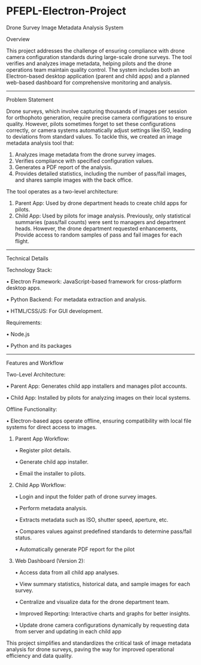 # PFEPL-Electron-Project


Drone Survey Image Metadata Analysis System

Overview

This project addresses the challenge of ensuring compliance with drone camera configuration standards during large-scale drone surveys. The tool verifies and analyzes image metadata, helping pilots and the drone operations team maintain quality control. The system includes both an Electron-based desktop application (parent and child apps) and a planned web-based dashboard for comprehensive monitoring and analysis.
________________________________________
Problem Statement

Drone surveys, which involve capturing thousands of images per session for orthophoto generation, require precise camera configurations to ensure quality. However, pilots sometimes forget to set these configurations correctly, or camera systems automatically adjust settings like ISO, leading to deviations from standard values.
To tackle this, we created an image metadata analysis tool that:
1.	Analyzes image metadata from the drone survey images.
2.	Verifies compliance with specified configuration values.
3.	Generates a PDF report of the analysis.
4.	Provides detailed statistics, including the number of pass/fail images, and shares sample images with the back office.
   
The tool operates as a two-level architecture:
1.	Parent App: Used by drone department heads to create child apps for pilots.
2.	Child App: Used by pilots for image analysis.
Previously, only statistical summaries (pass/fail counts) were sent to managers and department heads. However, the drone department requested enhancements, Provide access to random samples of pass and fail images for each flight.

________________________________________
Technical Details
   
Technology Stack:
   
•	Electron Framework: JavaScript-based framework for cross-platform desktop apps.

•	Python Backend: For metadata extraction and analysis.

•	HTML/CSS/JS: For GUI development.

Requirements:

• Node.js

• Python and its packages 

________________________________________
Features and Workflow

Two-Level Architecture:
   
• Parent App: Generates child app installers and manages pilot accounts.

• Child App: Installed by pilots for analyzing images on their local systems.

Offline Functionality:
   
• Electron-based apps operate offline, ensuring compatibility with local file systems for direct access to images.

1.	Parent App Workflow:

    •	Register pilot details.

    •	Generate child app installer.

    •	Email the installer to pilots.

2.	Child App Workflow:

    •	Login and input the folder path of drone survey images.

    •	Perform metadata analysis.
  	
    •	Extracts metadata such as ISO, shutter speed, aperture, etc.

    •	Compares values against predefined standards to determine pass/fail status.

    •	Automatically generate PDF report for the pilot 

3.	Web Dashboard (Version 2):

    •	Access data from all child app analyses.

    •	View summary statistics, historical data, and sample images for each survey.
							
    •	Centralize and visualize data for the drone department team.

    •	Improved Reporting: Interactive charts and graphs for better insights.

    •	Update drone camera configurations dynamically by requesting data from server and updating in each child app

This project simplifies and standardizes the critical task of image metadata analysis for drone surveys, paving the way for improved operational efficiency and data quality.


